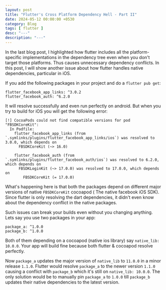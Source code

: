 ```yaml
---
layout: post
title: "Flutter's Cross Platform Dependency Hell - Part II"
date: 2024-05-12 00:00:00 +0530
category: Blog
tags: [ flutter ]
desc: "---"
description: "---"
---
```


In the last blog post, I highlighted how flutter includes all the platform-specific implementations in the dependency
tree even when you don't target those platforms. Thus causes unnecessary dependency conflicts. In this post, I will show
another issue about how flutter handles native dependencies, particular in iOS.

If you add the following packages in your project and do a `flutter pub get`:

```
flutter_facebook_app_links: ^3.0.2
flutter_facebook_auth: ^6.2.0
```

It will resolve successfully and even run perfectly on android. But when you try to build for iOS you will get the
following error:

```
[!] CocoaPods could not find compatible versions for pod "FBSDKCoreKit":
  In Podfile:
    flutter_facebook_app_links (from `.symlinks/plugins/flutter_facebook_app_links/ios`) was resolved to 3.0.0, which depends on
      FBSDKCoreKit (~> 16.0)

    flutter_facebook_auth (from `.symlinks/plugins/flutter_facebook_auth/ios`) was resolved to 6.2.0, which depends on
      FBSDKLoginKit (~> 17.0.0) was resolved to 17.0.0, which depends on
        FBSDKCoreKit (= 17.0.0)
```

What's happening here is that both the packages depend on different major versions of native `FBSDKCoreKit` cocoapod (
The native facebook iOS SDK). Since flutter is only resolving the dart dependencies, it didn't even know about the
dependency conflict in the native packages.

Such issues can break your builds even without you changing anything. Lets say you use two packages in your app:

```
package_a: ^1.0.0
package_b: ^1.0.0 
```

Both of them depending on a cocoapod (native ios library) say `native_lib: 10.0.0`. Your app will build fine because
both flutter & cocoapod resolve perfectly.

Now `package_a` updates the major version of `native_lib` to `11.0.0` in a minor release `1.1.0`. Flutter would
resolve `package_a` to the newer version `1.1.0` causing a conflict with `package_b` which it's still
on `native_lib: 10.0.0`. The only solution would be to manually pin `package_a` to `1.0.0` till `package_b` updates
their native dependencies to the latest version.
